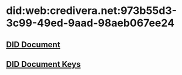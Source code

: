 # did:web:credivera.net:973b55d3-3c99-49ed-9aad-98aeb067ee24

## [DID Document](./did.json)

## [DID Document Keys](./keys.json)
